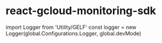 # react-gcloud-monitoring-sdk

import Logger from 'Utility/GELF'
const logger = new Logger(global.Configurations.Logger, global.devMode)